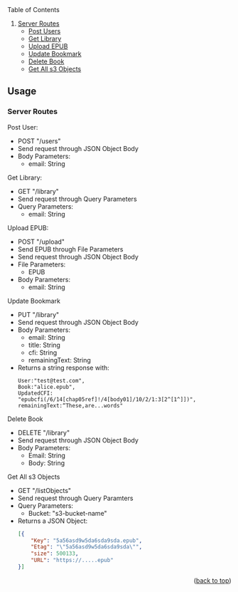 <!-- TABLE OF CONTENTS -->

  <summary>Table of Contents</summary>
  <ol>
    <li>
      <a href="#Usage">Server Routes</a>
      <ul>
        <li><a href="#post">Post Users</a></li>
      </ul>
       <ul>
        <li><a href="#get">Get Library</a></li>
      </ul>
      <ul>
        <li><a href="#upload">Upload EPUB</a></li>
      </ul>
      <ul>
        <li><a href="#put">Update Bookmark</a></li>
      </ul>
      <ul>
        <li><a href="#remove">Delete Book</a></li>
      </ul>
      <ul>
        <li><a href="#s3">Get All s3 Objects</a></li>
      </ul>   
    </li>
  </ol>



<!-- USAGE EXAMPLES -->
## Usage

### Server Routes

Post User: 
 - POST "/users" 
 - Send request through JSON Object Body
 - Body Parameters: 
    - email: String


Get Library:
  - GET "/library"
  - Send request through Query Parameters
  - Query Parameters:
    - email: String

Upload EPUB:
  - POST "/upload"
  - Send EPUB through File Parameters
  - Send request through JSON Object Body
  - File Parameters:
    - EPUB
  - Body Parameters:
    - email: String

Update Bookmark
  - PUT "/library"
  - Send request through JSON Object Body
  - Body Parameters:
    - email: String
    - title: String
    - cfi: String
    - remainingText: String
  - Returns a string response with:
    ```javacsript
    User:"test@test.com", 
    Book:"alice.epub", 
    UpdatedCFI: "epubcfi(/6/14[chap05ref]!/4[body01]/10/2/1:3[2^[1^]])", 
    remainingText:“These,are...words"
    ```
    
Delete Book
  - DELETE "/library"
  - Send request through JSON Object Body
  - Body Parameters:
    - Email: String
    - Body: String

Get All s3 Objects
  - GET "/listObjects"
  - Send request through Query Paramters
  - Query Parameters:
    - Bucket: "s3-bucket-name"
  - Returns a JSON Object:
    ```json
    [{
        "Key": "5a56asd9w5da6sda9sda.epub",
        "Etag": "\"5a56asd9w5da6sda9sda\"",
        "size": 500133,
        "URL": "https://.....epub"
    }]
    ```

  


<p align="right">(<a href="#top">back to top</a>)</p>
